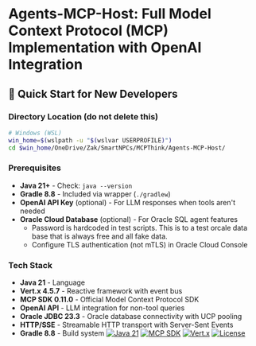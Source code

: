 # Agents-MCP-Host: Full Model Context Protocol (MCP) Implementation with OpenAI Integration

## 🚀 Quick Start for New Developers

### Directory Location (do not delete this)
```bash
# Windows (WSL)
win_home=$(wslpath -u "$(wslvar USERPROFILE)")
cd $win_home/OneDrive/Zak/SmartNPCs/MCPThink/Agents-MCP-Host/
```

### Prerequisites
- **Java 21+** - Check: `java --version`
- **Gradle 8.8** - Included via wrapper (`./gradlew`)
- **OpenAI API Key** (optional) - For LLM responses when tools aren't needed
- **Oracle Cloud Database** (optional) - For Oracle SQL agent features
  - Password is hardcoded in test scripts.  This is to a test orcale data base that is always free and all fake data.  
  - Configure TLS authentication (not mTLS) in Oracle Cloud Console


### Tech Stack
- **Java 21** - Language
- **Vert.x 4.5.7** - Reactive framework with event bus
- **MCP SDK 0.11.0** - Official Model Context Protocol SDK
- **OpenAI API** - LLM integration for non-tool queries
- **Oracle JDBC 23.3** - Oracle database connectivity with UCP pooling
- **HTTP/SSE** - Streamable HTTP transport with Server-Sent Events
- **Gradle 8.8** - Build system
[![Java 21](https://img.shields.io/badge/Java-21-blue.svg)](https://openjdk.org/projects/jdk/21/)
[![MCP SDK](https://img.shields.io/badge/MCP%20SDK-v0.11.0-green.svg)](https://github.com/modelcontextprotocol/java-sdk)
[![Vert.x](https://img.shields.io/badge/Vert.x-4.5.7-purple.svg)](https://vertx.io/)
[![License](https://img.shields.io/badge/License-MIT-yellow.svg)](LICENSE)